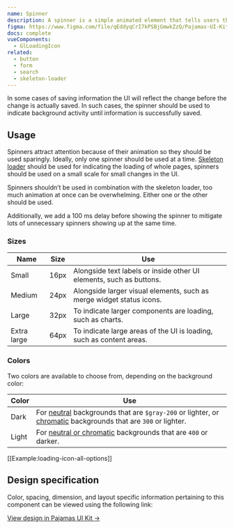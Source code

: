 ```yaml
---
name: Spinner
description: A spinner is a simple animated element that tells users that either saving or loading of information/data is in progress and is tied to user-triggered actions.
figma: https://www.figma.com/file/qEddyqCrI7kPSBjGmwkZzQ/Pajamas-UI-Kit?node-id=425%3A137
docs: complete
vueComponents:
  - GlLoadingIcon
related:
  - button
  - form
  - search
  - skeleton-loader
---
```


In some cases of saving information the UI will reflect the change before the change is actually saved. In such cases, the spinner should be used to indicate background activity until information is successfully saved.

## Usage

Spinners attract attention because of their animation so they should be used sparingly. Ideally, only one spinner should be used at a time. [Skeleton loader](/components/skeleton-loader) should be used for indicating the loading of whole pages, spinners should be used on a small scale for small changes in the UI.

Spinners shouldn’t be used in combination with the skeleton loader, too much animation at once can be overwhelming. Either one or the other should be used.

Additionally, we add a 100 ms delay before showing the spinner to mitigate lots of unnecessary spinners showing up at the same time.

### Sizes

|Name|Size|Use|
|----|----|---|
|Small|16px|Alongside text labels or inside other UI elements, such as buttons.|
|Medium|24px|Alongside larger visual elements, such as merge widget status icons.|
|Large|32px|To indicate larger components are loading, such as charts.|
|Extra large|64px|To indicate large areas of the UI is loading, such as content areas.|

### Colors

Two colors are available to choose from, depending on the background color:

|Color|Use|
|-----|---|
|Dark| For [neutral](/foundations/colors#neutral-palette) backgrounds that are `$gray-200` or lighter, or [chromatic](/foundations/colors#chromatic-palette) backgrounds that are `300` or lighter.|
|Light|For [neutral or chromatic](/foundations/colors) backgrounds that are `400` or darker.|

[[Example:loading-icon-all-options]]

## Design specification

Color, spacing, dimension, and layout specific information pertaining to this component can be viewed using the following link:

[View design in Pajamas UI Kit →](https://www.figma.com/file/qEddyqCrI7kPSBjGmwkZzQ/Pajamas-UI-Kit-Beta?node-id=2704%3A2279)
